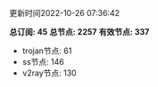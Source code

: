 更新时间2022-10-26 07:36:42

**总订阅: 45**
**总节点: 2257**
**有效节点: 337**
- trojan节点: 61
- ss节点: 146
- v2ray节点: 130
